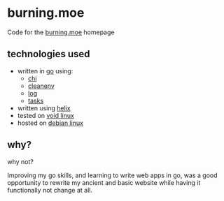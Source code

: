 # burning.moe

Code for the [burning.moe](https://burning.moe) homepage

## technologies used
- written in [go](https://go.dev) using:
  - [chi](https://github.com/go-chi/chi)
  - [cleanenv](https://github.com/ilyakaznacheev/cleanenv)
  - [log](https://github.com/charmbracelet/log)
  - [tasks](https://github.com/madflojo/tasks)
- written using [helix](https://helix-editor.com/)
- tested on [void linux](https://voidlinux.org/)
- hosted on [debian linux](https://www.debian.org/)

## why?

why not?

Improving my go skills, and learning to write web apps in go, was a
good opportunity to rewrite my ancient and basic website while having
it functionally not change at all.
